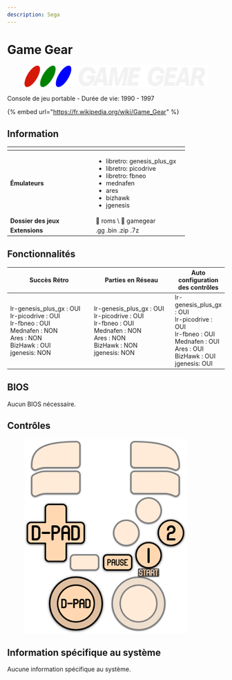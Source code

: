 ```yaml
---
description: Sega
---
```


# Game Gear

<div align="left">

<figure><picture><source srcset="https://raw.githubusercontent.com/fabricecaruso/es-theme-carbon/91d85c7849cc550b0cac4e75cb8e0923d3b61b5e/art/logos/gamegear-w.svg" media="(prefers-color-scheme: dark)"><img src="https://raw.githubusercontent.com/fabricecaruso/es-theme-carbon/52ff37c9e265587d006945a2ba695b5a962b3a3d/art/logos/gamegear.svg" alt=""></picture><figcaption></figcaption></figure>

</div>

Console de jeu portable - Durée de vie: 1990 - 1997

{% embed url="https://fr.wikipedia.org/wiki/Game_Gear" %}

## Information

<table data-header-hidden><thead><tr><th width="184"></th><th></th><th data-hidden></th></tr></thead><tbody><tr><td><strong>Émulateurs</strong></td><td><ul><li>libretro: genesis_plus_gx</li><li>libretro: picodrive</li><li>libretro: fbneo</li><li>mednafen</li><li>ares</li><li>bizhawk</li><li>jgenesis</li></ul></td><td></td></tr><tr><td><strong>Dossier des jeux</strong></td><td><span data-gb-custom-inline data-tag="emoji" data-code="1f4c1">📁</span> roms \ <span data-gb-custom-inline data-tag="emoji" data-code="1f4c2">📂</span> gamegear</td><td></td></tr><tr><td><strong>Extensions</strong></td><td>.gg .bin .zip .7z</td><td></td></tr></tbody></table>

## Fonctionnalités

<table><thead><tr><th width="256">Succès Rétro</th><th width="243">Parties en Réseau</th><th>Auto configuration des contrôles</th></tr></thead><tbody><tr><td>lr-genesis_plus_gx : OUI<br>lr-picodrive : OUI<br>lr-fbneo : OUI<br>Mednafen : NON<br>Ares : NON<br>BizHawk : OUI<br>jgenesis: NON</td><td>lr-genesis_plus_gx : OUI<br>lr-picodrive : OUI<br>lr-fbneo : OUI<br>Mednafen : NON<br>Ares : NON<br>BizHawk : NON<br>jgenesis: NON</td><td>lr-genesis_plus_gx : OUI<br>lr-picodrive : OUI<br>lr-fbneo : OUI<br>Mednafen : OUI<br>Ares : OUI<br>BizHawk : OUI<br>jgenesis: OUI</td></tr></tbody></table>

## BIOS

Aucun BIOS nécessaire.

## Contrôles

<div align="left">

<figure><img src="https://github.com/RetroBat-Official/retrobat-tattoos/blob/main/default/mastersystem.png?raw=true" alt="" width="375"><figcaption></figcaption></figure>

</div>

## Information spécifique au système

Aucune information spécifique au système.
